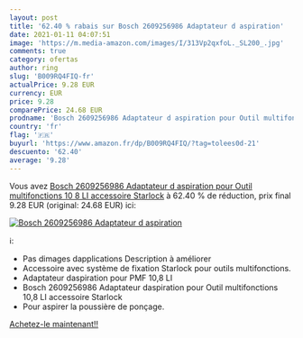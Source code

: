 ```yaml
---
layout: post
title: '62.40 % rabais sur Bosch 2609256986 Adaptateur d aspiration'
date: 2021-01-11 04:07:51
image: 'https://m.media-amazon.com/images/I/313Vp2qxfoL._SL200_.jpg'
comments: true
category: ofertas
author: ring
slug: 'B009RQ4FIQ-fr'
actualPrice: 9.28 EUR
currency: EUR
price: 9.28
comparePrice: 24.68 EUR
prodname: 'Bosch 2609256986 Adaptateur d aspiration pour Outil multifonctions 10 8 LI accessoire Starlock'
country: 'fr'
flag: '🇫🇷'
buyurl: 'https://www.amazon.fr/dp/B009RQ4FIQ/?tag=tolees0d-21'
descuento: '62.40'
average: '9.28'
---
```


Vous avez [Bosch 2609256986 Adaptateur d aspiration pour Outil multifonctions 10 8 LI accessoire Starlock](https://www.amazon.fr/dp/B009RQ4FIQ/?tag=tolees0d-21)  à  62.40 % de réduction, prix final  9.28 EUR (original: 24.68 EUR) ici:

[![Bosch 2609256986 Adaptateur d aspiration](https://m.media-amazon.com/images/I/313Vp2qxfoL._SL200_.jpg)](https://www.amazon.fr/dp/B009RQ4FIQ/?tag=tolees0d-21)

ℹ️:

- Pas dimages dapplications Description à améliorer
- Accessoire avec système de fixation Starlock pour outils multifonctions.
- Adaptateur daspiration pour PMF 10,8 LI
- Bosch 2609256986 Adaptateur daspiration pour Outil multifonctions 10,8 LI accessoire Starlock
- Pour aspirer la poussière de ponçage.

[Achetez-le maintenant!!](https://www.amazon.fr/dp/B009RQ4FIQ/?tag=tolees0d-21)
